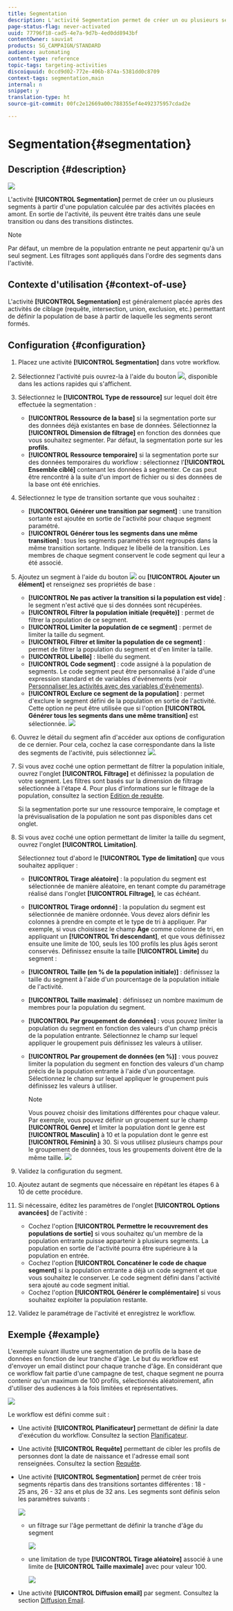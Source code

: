 ```yaml
---
title: Segmentation
description: L'activité Segmentation permet de créer un ou plusieurs segments à partir d'une population calculée par des activités placées en amont.
page-status-flag: never-activated
uuid: 77796f18-cad5-4e7a-9d7b-4ed0dd8943bf
contentOwner: sauviat
products: SG_CAMPAIGN/STANDARD
audience: automating
content-type: reference
topic-tags: targeting-activities
discoiquuid: 0ccd9d02-772e-406b-874a-5381dd0c8709
context-tags: segmentation,main
internal: n
snippet: y
translation-type: ht
source-git-commit: 00fc2e12669a00c788355ef4e492375957cdad2e

---
```



# Segmentation{#segmentation}

## Description {#description}

![](assets/segmentation.png)

L'activité **[!UICONTROL Segmentation]** permet de créer un ou plusieurs segments à partir d'une population calculée par des activités placées en amont. En sortie de l'activité, ils peuvent être traités dans une seule transition ou dans des transitions distinctes.

>[!NOTE]
>
>Par défaut, un membre de la population entrante ne peut appartenir qu'à un seul segment. Les filtrages sont appliqués dans l'ordre des segments dans l'activité.

## Contexte d'utilisation {#context-of-use}

L'activité **[!UICONTROL Segmentation]** est généralement placée après des activités de ciblage (requête, intersection, union, exclusion, etc.) permettant de définir la population de base à partir de laquelle les segments seront formés.

## Configuration {#configuration}

1. Placez une activité **[!UICONTROL Segmentation]** dans votre workflow.
1. Sélectionnez l'activité puis ouvrez-la à l'aide du bouton ![](assets/edit_darkgrey-24px.png), disponible dans les actions rapides qui s'affichent.
1. Sélectionnez le **[!UICONTROL Type de ressource]** sur lequel doit être effectuée la segmentation :

   * **[!UICONTROL Ressource de la base]** si la segmentation porte sur des données déjà existantes en base de données. Sélectionnez la **[!UICONTROL Dimension de filtrage]** en fonction des données que vous souhaitez segmenter. Par défaut, la segmentation porte sur les **profils**.
   * **[!UICONTROL Ressource temporaire]** si la segmentation porte sur des données temporaires du workflow : sélectionnez l'**[!UICONTROL Ensemble ciblé]** contenant les données à segmenter. Ce cas peut être rencontré à la suite d'un import de fichier ou si des données de la base ont été enrichies.

1. Sélectionnez le type de transition sortante que vous souhaitez :

   * **[!UICONTROL Générer une transition par segment]** : une transition sortante est ajoutée en sortie de l'activité pour chaque segment paramétré.
   * **[!UICONTROL Générer tous les segments dans une même transition]** : tous les segments paramétrés sont regroupés dans la même transition sortante. Indiquez le libellé de la transition. Les membres de chaque segment conservent le code segment qui leur a été associé.

1. Ajoutez un segment à l'aide du bouton ![](assets/add_darkgrey-24px.png) ou **[!UICONTROL Ajouter un élément]** et renseignez ses propriétés de base :

   * **[!UICONTROL Ne pas activer la transition si la population est vide]** : le segment n'est activé que si des données sont récupérées.
   * **[!UICONTROL Filtrer la population initiale (requête)]** : permet de filtrer la population de ce segment.
   * **[!UICONTROL Limiter la population de ce segment]** : permet de limiter la taille du segment.
   * **[!UICONTROL Filtrer et limiter la population de ce segment]** : permet de filtrer la population du segment et d'en limiter la taille.
   * **[!UICONTROL Libellé]** : libellé du segment.
   * **[!UICONTROL Code segment]** : code assigné à la population de segments. Le code segment peut être personnalisé à l'aide d'une expression standard et de variables d'événements (voir [Personnaliser les activités avec des variables d'événements](../../automating/using/calling-a-workflow-with-external-parameters.md#customizing-activities-with-events-variables)).
   * **[!UICONTROL Exclure ce segment de la population]** : permet d'exclure le segment défini de la population en sortie de l'activité. Cette option ne peut être utilisée que si l'option **[!UICONTROL Générer tous les segments dans une même transition]** est sélectionnée.
   ![](assets/wkf_segment_new_segment.png)

1. Ouvrez le détail du segment afin d'accéder aux options de configuration de ce dernier. Pour cela, cochez la case correspondante dans la liste des segments de l'activité, puis sélectionnez ![](assets/wkf_segment_parameters_24px.png).
1. Si vous avez coché une option permettant de filtrer la population initiale, ouvrez l'onglet **[!UICONTROL Filtrage]** et définissez la population de votre segment. Les filtres sont basés sur la dimension de filtrage sélectionnée à l'étape 4. Pour plus d'informations sur le filtrage de la population, consultez la section [Edition de requête](../../automating/using/editing-queries.md).

   Si la segmentation porte sur une ressource temporaire, le comptage et la prévisualisation de la population ne sont pas disponibles dans cet onglet.

1. Si vous avez coché une option permettant de limiter la taille du segment, ouvrez l'onglet **[!UICONTROL Limitation]**.

   Sélectionnez tout d'abord le **[!UICONTROL Type de limitation]** que vous souhaitez appliquer :

   * **[!UICONTROL Tirage aléatoire]** : la population du segment est sélectionnée de manière aléatoire, en tenant compte du paramétrage réalisé dans l'onglet **[!UICONTROL Filtrage]**, le cas échéant.
   * **[!UICONTROL Tirage ordonné]** : la population du segment est sélectionnée de manière ordonnée. Vous devez alors définir les colonnes à prendre en compte et le type de tri à appliquer. Par exemple, si vous choisissez le champ **Age** comme colonne de tri, en appliquant un **[!UICONTROL Tri descendant]**, et que vous définissez ensuite une limite de 100, seuls les 100 profils les plus âgés seront conservés.
   Définissez ensuite la taille **[!UICONTROL Limite]** du segment :

   * **[!UICONTROL Taille (en % de la population initiale)]** : définissez la taille du segment à l'aide d'un pourcentage de la population initiale de l'activité.
   * **[!UICONTROL Taille maximale]** : définissez un nombre maximum de membres pour la population du segment.
   * **[!UICONTROL Par groupement de données]** : vous pouvez limiter la population du segment en fonction des valeurs d'un champ précis de la population entrante. Sélectionnez le champ sur lequel appliquer le groupement puis définissez les valeurs à utiliser.
   * **[!UICONTROL Par groupement de données (en %)]** : vous pouvez limiter la population du segment en fonction des valeurs d'un champ précis de la population entrante à l'aide d'un pourcentage. Sélectionnez le champ sur lequel appliquer le groupement puis définissez les valeurs à utiliser.

      >[!NOTE]
      >
      >Vous pouvez choisir des limitations différentes pour chaque valeur. Par exemple, vous pouvez définir un groupement sur le champ **[!UICONTROL Genre]** et limiter la population dont le genre est **[!UICONTROL Masculin]** à 10 et la population dont le genre est **[!UICONTROL Féminin]** à 30. Si vous utilisez plusieurs champs pour le groupement de données, tous les groupements doivent être de la même taille.
   ![](assets/wkf_segment_limit_by_grouping.png)

1. Validez la configuration du segment.
1. Ajoutez autant de segments que nécessaire en répétant les étapes 6 à 10 de cette procédure.
1. Si nécessaire, éditez les paramètres de l'onglet **[!UICONTROL Options avancées]** de l'activité :

   * Cochez l'option **[!UICONTROL Permettre le recouvrement des populations de sortie]** si vous souhaitez qu'un membre de la population entrante puisse appartenir à plusieurs segments. La population en sortie de l'activité pourra être supérieure à la population en entrée.
   * Cochez l'option **[!UICONTROL Concaténer le code de chaque segment]** si la population entrante a déjà un code segment et que vous souhaitez le conserver. Le code segment défini dans l'activité sera ajouté au code segment initial.
   * Cochez l'option **[!UICONTROL Générer le complémentaire]** si vous souhaitez exploiter la population restante.

1. Validez le paramétrage de l'activité et enregistrez le workflow.

## Exemple {#example}

L'exemple suivant illustre une segmentation de profils de la base de données en fonction de leur tranche d'âge. Le but du workflow est d'envoyer un email distinct pour chaque tranche d'âge. En considérant que ce workflow fait partie d'une campagne de test, chaque segment ne pourra contenir qu'un maximum de 100 profils, sélectionnés aléatoirement, afin d'utiliser des audiences à la fois limitées et représentatives.

![](assets/wkf_segment_example_4.png)

Le workflow est défini comme suit :

* Une activité **[!UICONTROL Planificateur]** permettant de définir la date d'exécution du workflow. Consultez la section [Planificateur](../../automating/using/scheduler.md).
* Une activité **[!UICONTROL Requête]** permettant de cibler les profils de personnes dont la date de naissance et l'adresse email sont renseignées. Consultez la section [Requête](../../automating/using/query.md).
* Une activité **[!UICONTROL Segmentation]** permet de créer trois segments répartis dans des transitions sortantes différentes : 18 - 25 ans, 26 - 32 ans et plus de 32 ans. Les segments sont définis selon les paramètres suivants :

   ![](assets/wkf_segment_example_3.png)

   * un filtrage sur l'âge permettant de définir la tranche d'âge du segment

      ![](assets/wkf_segment_new_segment.png)

   * une limitation de type **[!UICONTROL Tirage aléatoire]** associé à une limite de **[!UICONTROL Taille maximale]** avec pour valeur 100.

      ![](assets/wkf_segment_example_1.png)

* Une activité **[!UICONTROL Diffusion email]** par segment. Consultez la section [Diffusion Email](../../automating/using/email-delivery.md).

